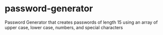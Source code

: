 # password-generator
Password Generator that creates passwords of length 15 using an array of upper case, lower case, numbers, and special characters
